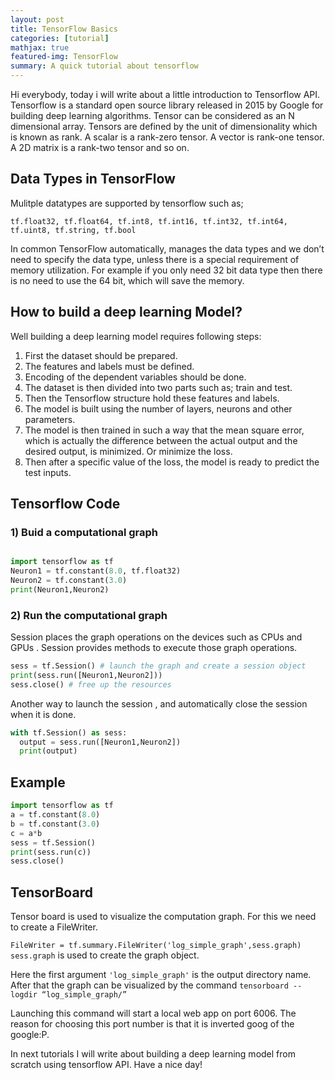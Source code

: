```yaml
---
layout: post
title: TensorFlow Basics
categories: [tutorial]
mathjax: true
featured-img: TensorFlow
summary: A quick tutorial about tensorflow
---
```





Hi everybody, today i will write about a little introduction to Tensorflow API. Tensorflow is a standard open source library released in 2015 by Google for building deep learning algorithms. 
Tensor can be considered as an N dimensional array. Tensors are defined by the unit of dimensionality which is known as rank. A scalar is a rank-zero tensor. A vector is rank-one tensor. A 2D matrix is a rank-two tensor and so on.

## Data Types in TensorFlow

Mulitple datatypes are supported by tensorflow such as; 

`tf.float32, tf.float64, tf.int8, tf.int16, tf.int32, tf.int64, tf.uint8, tf.string, tf.bool`

In common TensorFlow automatically, manages the data types and we don’t need to specify the data type, unless there is a special requirement of memory utilization. For example if you only need 32 bit data type then there is no need to use the 64 bit, which will save the memory.

 
## How to build a deep learning Model?

Well building a deep learning model requires following steps:

1) First the dataset should be prepared.
2) The features and labels must be defined.
3) Encoding of the dependent variables should be done.
4) The dataset is then divided into two parts such as; train and test.
5) Then the Tensorflow structure hold these features and labels.
6) The model is built using the number of layers, neurons and other parameters.
7) The model is then trained in such a way that the mean square error, which is actually the difference between the actual output and the desired output, is minimized. Or minimize the loss.
8) Then after a specific value of the loss, the model is ready to predict the test inputs.




## Tensorflow Code

### 1) Buid a computational graph

```python

import tensorflow as tf
Neuron1 = tf.constant(8.0, tf.float32)
Neuron2 = tf.constant(3.0)
print(Neuron1,Neuron2)

```


### 2) Run the computational graph

Session places the graph operations on the devices such as CPUs and GPUs . Session provides methods to execute those graph operations.

```python
sess = tf.Session() # launch the graph and create a session object
print(sess.run([Neuron1,Neuron2]))
sess.close() # free up the resources
```

Another way to launch the session , and automatically close the session when it is done.


```python
with tf.Session() as sess:
  output = sess.run([Neuron1,Neuron2])
  print(output)
```


## Example

```python
import tensorflow as tf
a = tf.constant(8.0)
b = tf.constant(3.0)
c = a*b
sess = tf.Session()
print(sess.run(c))
sess.close()
```
## TensorBoard

Tensor board is used to visualize the computation graph. For this we need to create a FileWriter. 

`FileWriter = tf.summary.FileWriter('log_simple_graph',sess.graph)` 
`sess.graph` is used to create the graph object.

Here the first argument `'log_simple_graph'` is the output directory name. 
After that the graph can be visualized by the command `tensorboard --logdir “log_simple_graph/”`

Launching this command will start a local web app on port 6006. 
The reason for choosing this port number is that it is inverted goog of the google:P.

In next tutorials I will write about building a deep learning model from scratch using tensorflow API. Have a nice day!











